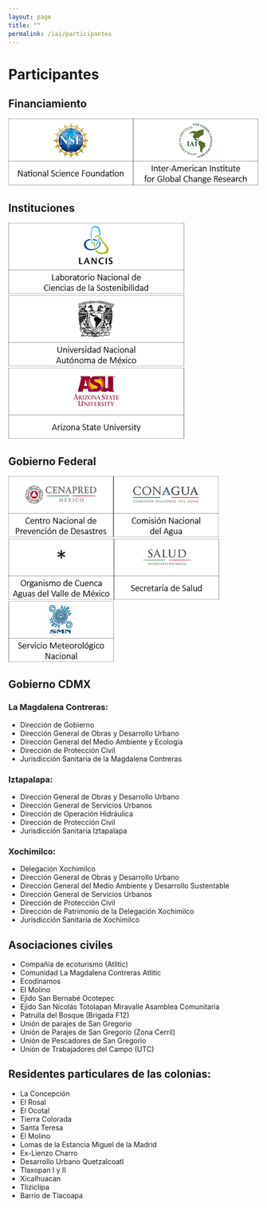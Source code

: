 ```yaml
---
layout: page
title: ""
permalink: /iai/participantes
---
```


# Participantes

## Financiamiento

![](/assets/proyectos_apc/iai_fichas/participantes/nsf.png)![](/assets/proyectos_apc/iai_fichas/participantes/iai.png)

## Instituciones

![](/assets/proyectos_apc/iai_fichas/participantes/lancis.png) ![](/assets/proyectos_apc/iai_fichas/participantes/unam.png) ![](/assets/proyectos_apc/iai_fichas/participantes/asu.png)

## Gobierno Federal

![](/assets/proyectos_apc/iai_fichas/participantes/cenapred.png)![](/assets/proyectos_apc/iai_fichas/participantes/conagua.png)![](/assets/proyectos_apc/iai_fichas/participantes/ocavam.png)![](/assets/proyectos_apc/iai_fichas/participantes/salud.png)![](/assets/proyectos_apc/iai_fichas/participantes/smn.png)

## Gobierno CDMX

### La Magdalena Contreras:
- Dirección de Gobierno
- Dirección General de Obras y Desarrollo Urbano
- Dirección General del Medio Ambiente y Ecología
- Dirección de Protección Civil
- Jurisdicción Sanitaria de la Magdalena Contreras

### Iztapalapa:
- Dirección General de Obras y Desarrollo Urbano
- Dirección General de Servicios Urbanos
- Dirección de Operación Hidráulica
- Dirección de Protección Civil
- Jurisdicción Sanitaria Iztapalapa

### Xochimilco:
- Delegación Xochimilco
- Dirección General de Obras y Desarrollo Urbano
- Dirección General del Medio Ambiente y Desarrollo Sustentable
- Dirección General de Servicios Urbanos
- Dirección de Protección Civil
- Dirección de Patrimonio de la Delegación Xochimilco
- Jurisdicción Sanitaria de Xochimilco

## Asociaciones civiles
- Compañía de ecoturismo (Atlitic)
- Comunidad La Magdalena Contreras Atlitic
- Ecodínamos
- El Molino
- Ejido San Bernabé Ocotepec
- Ejido San Nicolás Totolapan	Miravalle Asamblea Comunitaria
- Patrulla del Bosque (Brigada F12)
- Unión de parajes de San Gregorio
- Unión de Parajes de San Gregorio (Zona Cerril)
- Unión de Pescadores de San Gregorio
- Unión de Trabajadores del Campo (UTC)

## Residentes particulares de las colonias:
- La Concepción
- El Rosal
- El Ocotal
- Tierra Colorada
- Santa Teresa
- El Molino
- Lomas de la Estancia	Miguel de la Madrid
- Ex-Lienzo Charro
- Desarrollo Urbano Quetzalcoatl
- Tlaxopan I y II
- Xicalhuacan
- Tliziclipa
- Barrio de Tlacoapa

